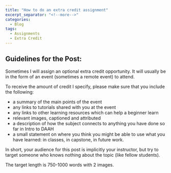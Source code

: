 ```yaml
---
title: "How to do an extra credit assignment"
excerpt_separator: "<!--more-->"
categories:
  - Blog
tags:
  - Assignments
  - Extra Credit
---
```


## Guidelines for the Post: 

Sometimes I will assign an optional extra credit opportunity. It will usually be in the form of an event (sometimes a remote event) to attend. 

To receive the amount of credit I specify, please make sure that you include the following: 

- a summary of the main points of the event
- any links to tutorials shared with you at the event
- any links to other learning resources which can help a beginner learn
- relevant images, captioned and attributed
- a description of how the subject connects to anything you have done so far in Intro to DAAH
- a small statement on where you think you might be able to use what you have learned: in classes, in capstone, in future work. 

In short, your audience for this post is implicitly your instructor, but try to target someone who knows nothing about the topic (like fellow students). 

The target length is 750-1000 words with 2 images. 